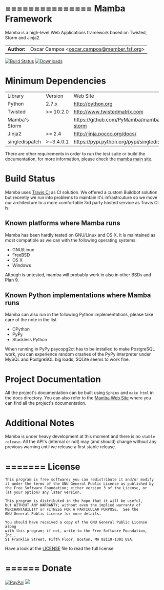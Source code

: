 ===============
Mamba Framework
===============

Mamba is a high-level Web Applications framework based on Twisted, Storm and Jinja2.

<table>
  <tr>
    <td align="center"><strong>Author:</strong></td><td>Oscar Campos &lt;<a href="mailto:oscar.campos@member.fsf.org">oscar.campos@member.fsf.org</a>&gt;</td>
  </tr>
</table>

[![Build Status](https://travis-ci.org/PyMamba/mamba-framework.svg?branch=master)](https://travis-ci.org/PyMamba/mamba-framework) [![Downloads](https://pypip.in/d/mamba-framework/badge.png)](https://crate.io/packages/mamba-framework/)

Minimum Dependencies
====================
<table>
  <tr>
    <td>Library</td><td>Version</td><td>Web Site</td>
  </tr>
  <tr>
    <td>Python</td><td>2.7.x</td><td><a href="http://python.org" targte="_blank">http://python.org</a></td>
  </tr>
  <tr>
    <td>Twisted</td><td>>= 10.2.0</td><td><a href="http://www.twistedmatrix.com" target="_blank">http://www.twistedmatrix.com</a></td>
  </tr>
  <tr>
    <td>Mamba's Storm</td><td></td><td><a href="https://github.com/PyMamba/mamba-storm" target="_blank">https://github.com/PyMamba/mamba-storm</a></td>
  </tr>
  <tr>
    <td>Jinja2</td><td>>= 2.4</td><td><a href="http://jinja.pocoo.org/docs/#" target="_blank">http://jinja.pocoo.org/docs/</a></td>
  </tr>
  <tr>
    <td>singledispatch</td><td>>=3.4.0.1</td><td><a href="https://pypi.python.org/pypi/singledispatch" target="_blank">https://pypi.python.org/pypi/singledispatch</a></td>
  </tr>
</table>

There are other requirements in order to run the test suite or build the documentation, for more information, please check the [mamba main site](http://www.pymamba.com).


Build Status
============

Mamba uses [Travis CI](https://travis-ci.org) as CI solution. We offered a custom Buildbot solution but recently we run into problems to maintain it's infrastrcuture so we move our architecture to a more comfortable 3rd party hosted service as Travis CI is.

Known platforms where Mamba runs
--------------------------------
Mamba has been hardly tested on GNU/Linux and OS X. It is maintained as most compatible as we can with the following operating systems:

  * GNU/Linux
  * FreeBSD
  * OS X
  * Windows

Altough is untested, mamba will probably work in also in other BSDs and Plan 9.

Known Python implementations where Mamba runs
---------------------------------------------

Mamba can also run in the following Python implementations, please take care of the note in the list

  * CPython
  * PyPy
  * Stackless Python

When running in PyPy psycopg2ct has to be installed to make PostgreSQL work, you can experience random crashes of the PyPy interpreter under MySQL and PostgreSQL big loads, SQLite seems to work fine.

Project Documentation
=====================
All the project's documentation can be built using `Sphinx` and `make html` in the docs directory.
You can also refer to the [Mamba Web Site](http://www.pymamba.com) where you can find all the project's documentation.

Additional Notes
================
Mamba is under heavy development at this moment and there is no `stable release`. All the API's (internal or not) may (and should)
change without any previous warning until we release a first stable release.

=======
License
=======
    This program is free software; you can redistribute it and/or modify
    it under the terms of the GNU General Public License as published by
    the Free Software Foundation; either version 3 of the License, or
    (at your option) any later version.

    This program is distributed in the hope that it will be useful,
    but WITHOUT ANY WARRANTY; without even the implied warranty of
    MERCHANTABILITY or FITNESS FOR A PARTICULAR PURPOSE.  See the
    GNU General Public License for more details.

    You should have received a copy of the GNU General Public License along
    with this program; if not, write to the Free Software Foundation, Inc.,
    51 Franklin Street, Fifth Floor, Boston, MA 02110-1301 USA.

Have a look at the [LICENSE](https://raw.github.com/DamnWidget/mamba/master/LICENSE) file to read the full license

======
Donate
======

[![PayPal](https://www.paypalobjects.com/en_US/i/btn/btn_donate_SM.gif)](https://www.paypal.com/cgi-bin/webscr?cmd=_donations&business=KP7PAHR962UGG&lc=US&currency_code=EUR&bn=PP%2dDonationsBF%3abtn_donate_SM%2egif%3aNonHosted)
[<img src="https://api.flattr.com/button/flattr-badge-large.png" />][0]

[0]: http://flattr.com/thing/1765363/
